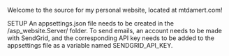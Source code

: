 Welcome to the source for my personal website, located at mtdamert.com!

SETUP
An appsettings.json file needs to be created in the /asp_website.Server/ folder.
To send emails, an account needs to be made with SendGrid, and the corresponding API key needs to be added to the appsettings file as a variable named SENDGRID_API_KEY.
